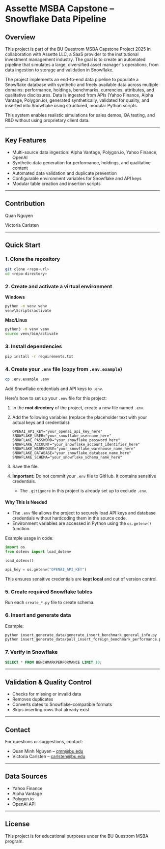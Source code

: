# Assette MSBA Capstone – Snowflake Data Pipeline

## Overview

This project is part of the BU Questrom MSBA Capstone Project 2025 in collaboration with Assette LLC, a SaaS provider to the institutional investment management industry. The goal is to create an automated pipeline that simulates a large, diversified asset manager's operations, from data ingestion to storage and validation in Snowflake.

The project implements an end-to-end data pipeline to populate a Snowflake database with synthetic and freely available data across multiple domains: performance, holdings, benchmarks, currencies, attributes, and qualitative disclosures. Data is ingested from APIs (Yahoo Finance, Alpha Vantage, Polygon.io), generated synthetically, validated for quality, and inserted into Snowflake using structured, modular Python scripts.

This system enables realistic simulations for sales demos, QA testing, and R&D without using proprietary client data.

---

## Key Features

* Multi-source data ingestion: Alpha Vantage, Polygon.io, Yahoo Finance, OpenAI
* Synthetic data generation for performance, holdings, and qualitative content
* Automated data validation and duplicate prevention
* Configurable environment variables for Snowflake and API keys
* Modular table creation and insertion scripts

---

## Contribution

Quan Nguyen

Victoria Carlsten

---

## Quick Start

### 1. Clone the repository

```bash
git clone <repo-url>
cd <repo-directory>
```

### 2. Create and activate a virtual environment

**Windows**

```bash
python -m venv venv
venv\Scripts\activate
```

**Mac/Linux**

```bash
python3 -m venv venv
source venv/bin/activate
```

### 3. Install dependencies

```bash
pip install -r requirements.txt
```

### 4. Create your `.env` file (copy from `.env.example`)

```bash
cp .env.example .env
```

Add Snowflake credentials and API keys to `.env`.


Here's how to set up your `.env` file for this project:

1. In the **root directory** of the project, create a new file named `.env`.

2. Add the following variables (replace the placeholder text with your actual keys and credentials):

   ```env
   OPENAI_API_KEY="your_openai_api_key_here"
   SNOWFLAKE_USER="your_snowflake_username_here"
   SNOWFLAKE_PASSWORD="your_snowflake_password_here"
   SNOWFLAKE_ACCOUNT="your_snowflake_account_identifier_here"
   SNOWFLAKE_WAREHOUSE="your_snowflake_warehouse_name_here"
   SNOWFLAKE_DATABASE="your_snowflake_database_name_here"
   SNOWFLAKE_SCHEMA="your_snowflake_schema_name_here"
   ```

3. Save the file.

4. **Important:** Do not commit your `.env` file to GitHub. It contains sensitive credentials.

   * The `.gitignore` in this project is already set up to exclude `.env`.

#### **Why This Is Needed**

* The `.env` file allows the project to securely load API keys and database credentials without hardcoding them in the source code.
* Environment variables are accessed in Python using the `os.getenv()` function.

Example usage in code:

```python
import os
from dotenv import load_dotenv

load_dotenv()

api_key = os.getenv("OPENAI_API_KEY")
```

This ensures sensitive credentials are **kept local** and out of version control.


### 5. Create required Snowflake tables

Run each `create_*.py` file to create schema.

### 6. Insert and generate data

Example:

```bash
python insert_generate_data/generate_insert_benchmark_general_info.py
python insert_generate_data/pull_insert_foreign_benchmark_performance.py
```

### 7. Verify in Snowflake

```sql
SELECT * FROM BENCHMARKPERFORMANCE LIMIT 10;
```

---

## Validation & Quality Control

* Checks for missing or invalid data
* Removes duplicates
* Converts dates to Snowflake-compatible formats
* Skips inserting rows that already exist

---

## Contact

For questions or suggestions, contact:

* Quan Minh Nguyen – [qmn@bu.edu](mailto:qmn@bu.edu)
* Victoria Carlsten – [carlsten@bu.edu](mailto:carlsten@bu.edu)

---

## Data Sources

* Yahoo Finance
* Alpha Vantage
* Polygon.io
* OpenAI API

---

## License

This project is for educational purposes under the BU Questrom MSBA program.
